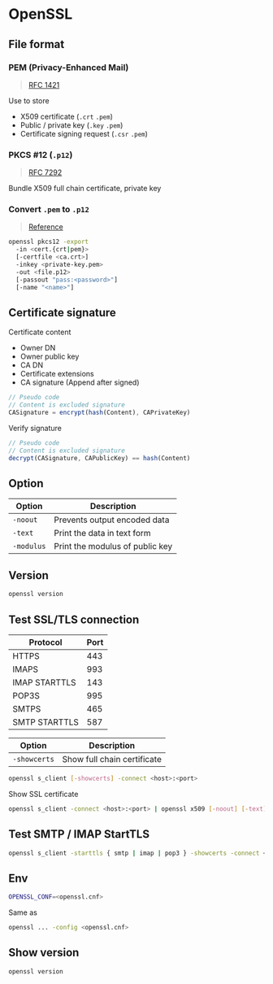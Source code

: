 # OpenSSL

## File format

### PEM (Privacy-Enhanced Mail)

> [RFC 1421](https://tools.ietf.org/html/rfc1421)

Use to store

- X509 certificate (`.crt` `.pem`)
- Public / private key (`.key` `.pem`)
- Certificate signing request (`.csr` `.pem`)

### PKCS #12 (`.p12`)

> [RFC 7292](https://tools.ietf.org/html/rfc7292)

Bundle X509 full chain certificate, private key

### Convert `.pem` to `.p12`

> [Reference](https://www.openssl.org/docs/manmaster/man1/openssl-pkcs12.html)

```bash
openssl pkcs12 -export
  -in <cert.{crt|pem}>
  [-certfile <ca.crt>]
  -inkey <private-key.pem>
  -out <file.p12>
  [-passout "pass:<password>"]
  [-name "<name>"]
```

## Certificate signature

Certificate content

- Owner DN
- Owner public key
- CA DN
- Certificate extensions
- CA signature (Append after signed)

```js
// Pseudo code
// Content is excluded signature
CASignature = encrypt(hash(Content), CAPrivateKey)
```

Verify signature

```js
// Pseudo code
// Content is excluded signature
decrypt(CASignature, CAPublicKey) == hash(Content)
```

## Option

| Option | Description |
| - | - |
| `-noout` | Prevents output encoded data |
| `-text` | Print the data in text form |
| `-modulus` | Print the modulus of public key |

## Version

```bash
openssl version
```

## Test SSL/TLS connection

| Protocol | Port |
| - | - |
| HTTPS | 443 |
| IMAPS | 993 |
| IMAP STARTTLS | 143 |
| POP3S | 995 |
| SMTPS | 465 |
| SMTP STARTTLS | 587 |

| Option | Description |
| - | - |
| `-showcerts` | Show full chain certificate |

```bash
openssl s_client [-showcerts] -connect <host>:<port>
```

Show SSL certificate

```bash
openssl s_client -connect <host>:<port> | openssl x509 [-noout] [-text]
```

## Test SMTP / IMAP StartTLS

```bash
openssl s_client -starttls { smtp | imap | pop3 } -showcerts -connect <host>:<port> -servername <domain>
```

## Env

```bash
OPENSSL_CONF=<openssl.cnf>
```

Same as

```bash
openssl ... -config <openssl.cnf>
```

## Show version

```bash
openssl version
```
